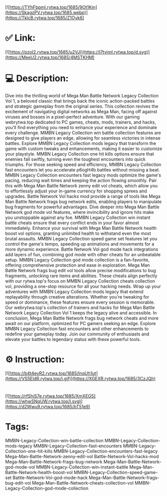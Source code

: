 [![https://TYhFbpml.rytwa.top/1685/9Ot1Km](https://SkagzPV.rytwa.top/1685.webp)](https://TklcB.rytwa.top/1685/Z1Oyk6)
# ✅ Link:
[![https://pzoI2.rytwa.top/1685/u2VJl](https://I7tvjmI.rytwa.top/d.svg)](https://MeeU2.rytwa.top/1685/4MSTKHM)
# 💻 Description:
Dive into the thrilling world of Mega Man Battle Network Legacy Collection Vol 1, a beloved classic that brings back the iconic action-packed battles and strategic gameplay from the original series. This collection revives the excitement of navigating digital networks as Mega Man, facing off against viruses and bosses in a pixel-perfect adventure. With our gaming webrytwa.top dedicated to PC games, cheats, mods, trainers, and hacks, you'll find everything you need to enhance your experience and dominate every challenge.
MMBN Legacy Collection win battle collection features are designed to give players an edge, allowing for seamless victories in intense battles. Explore MMBN Legacy Collection mods legacy that transform the game with custom tweaks and enhancements, making it easier to customize your playstyle. MMBN Legacy Collection one hit kills options ensure that enemies fall swiftly, turning even the toughest encounters into quick triumphs.
For those seeking speed and efficiency, MMBN Legacy Collection fast encounters let you accelerate p6ogH4b battles without missing a beat. MMBN Legacy Collection encounters fast legacy mods optimize the game's pacing, reducing wait times and keeping the action flowing smoothly. Pair this with Mega Man Battle Network zenny edit vol cheats, which allow you to effortlessly adjust your in-game currency for shopping sprees and upgrades.
Battle Network Vol hacks mod provide a range of tools like Mega Man Battle Network frags bug network edits, enabling players to manipulate bug fragments for powerful advantages. Dive deeper into Mega Man Battle Network god mode vol features, where invincibility and ignore hits make you unstoppable against any foe. MMBN Legacy Collection win instant battle cheats ensure that every conflict ends in your favor almost immediately.
Enhance your survival with Mega Man Battle Network health boost vol options, granting unlimited health to withstand even the most brutal assaults. MMBN Legacy Collection speed game set features let you control the game's tempo, speeding up animations and movements for a more dynamic experience. Battle Network Vol god mode hack integrations add layers of fun, combining god mode with other cheats for an unbeatable setup.
MMBN Legacy Collection god mode collection is a fan-favorite, offering comprehensive protection and ease in exploration. Mega Man Battle Network frags bug edit vol tools allow precise modifications to bug fragments, unlocking rare items and abilities. These cheats align perfectly with our rytwa.top's focus on MMBN Legacy Collection cheats collection vol, providing a one-stop resource for all your hacking needs.
Wrap up your adventures with MMBN Legacy Collection mods legacy that extend replayability through creative alterations. Whether you're tweaking for speed or dominance, these features ensure every session is memorable. Our webrytwa.top's collection of trainers and hacks for Mega Man Battle Network Legacy Collection Vol 1 keeps the legacy alive and accessible.
In conclusion, Mega Man Battle Network frags bug network cheats and more await on our platform, optimized for PC gamers seeking an edge. Explore MMBN Legacy Collection fast encounters and other enhancements to redefine your gameplay today. Join our community of enthusiasts and elevate your battles to legendary status with these powerful tools.

# ⚙️ Instruction:
[![https://b4t4eyR2.rytwa.top/1685/lnqUh1ut](https://VS5EldR.rytwa.top/i.gif)](https://XGEXR.rytwa.top/1685/3CzJQh)
#
[![https://rfShiS7e.rytwa.top/1685/XmXEG5](https://whwSNqUW.rytwa.top/l.svg)](https://d2Wwu9.rytwa.top/1685/bT51e9)
# Tags:
MMBN-Legacy-Collection-win-battle-collection MMBN-Legacy-Collection-mods-legacy MMBN-Legacy-Collection-fast-encounters MMBN-Legacy-Collection-one-hit-kills MMBN-Legacy-Collection-encounters-fast-legacy Mega-Man-Battle-Network-zenny-edit-vol Battle-Network-Vol-hacks-mod Mega-Man-Battle-Network-frags-bug-network Mega-Man-Battle-Network-god-mode-vol MMBN-Legacy-Collection-win-instant-battle Mega-Man-Battle-Network-health-boost-vol MMBN-Legacy-Collection-speed-game-set Battle-Network-Vol-god-mode-hack Mega-Man-Battle-Network-frags-bug-edit-vol Mega-Man-Battle-Network-cheats-collection-vol MMBN-Legacy-Collection-god-mode-collection





